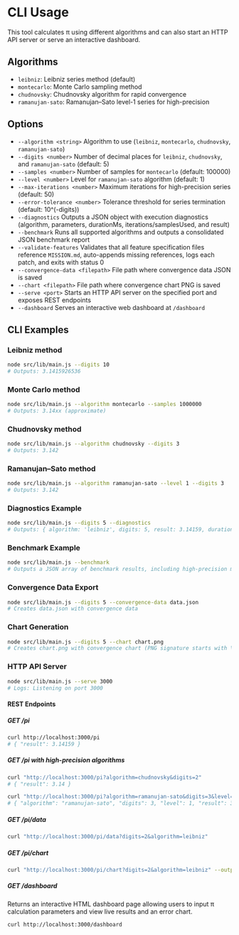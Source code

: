 # CLI Usage

This tool calculates π using different algorithms and can also start an HTTP API server or serve an interactive dashboard.

## Algorithms

- `leibniz`: Leibniz series method (default)
- `montecarlo`: Monte Carlo sampling method
- `chudnovsky`: Chudnovsky algorithm for rapid convergence
- `ramanujan-sato`: Ramanujan–Sato level-1 series for high-precision

## Options

- `--algorithm <string>`  Algorithm to use (`leibniz`, `montecarlo`, `chudnovsky`, `ramanujan-sato`)
- `--digits <number>`     Number of decimal places for `leibniz`, `chudnovsky`, and `ramanujan-sato` (default: 5)
- `--samples <number>`    Number of samples for `montecarlo` (default: 100000)
- `--level <number>`      Level for `ramanujan-sato` algorithm (default: 1)
- `--max-iterations <number>`  Maximum iterations for high-precision series (default: 50)
- `--error-tolerance <number>` Tolerance threshold for series termination (default: 10^(-digits))
- `--diagnostics`         Outputs a JSON object with execution diagnostics (algorithm, parameters, durationMs, iterations/samplesUsed, and result)
- `--benchmark`           Runs all supported algorithms and outputs a consolidated JSON benchmark report
- `--validate-features`   Validates that all feature specification files reference `MISSION.md`, auto-appends missing references, logs each patch, and exits with status 0
- `--convergence-data <filepath>`  File path where convergence data JSON is saved
- `--chart <filepath>`     File path where convergence chart PNG is saved
- `--serve <port>`         Starts an HTTP API server on the specified port and exposes REST endpoints
- `--dashboard`            Serves an interactive web dashboard at `/dashboard`

## CLI Examples

### Leibniz method

```bash
node src/lib/main.js --digits 10
# Outputs: 3.1415926536
```

### Monte Carlo method

```bash
node src/lib/main.js --algorithm montecarlo --samples 1000000
# Outputs: 3.14xx (approximate)
```

### Chudnovsky method

```bash
node src/lib/main.js --algorithm chudnovsky --digits 3
# Outputs: 3.142
```

### Ramanujan–Sato method

```bash
node src/lib/main.js --algorithm ramanujan-sato --level 1 --digits 3
# Outputs: 3.142
```

### Diagnostics Example

```bash
node src/lib/main.js --digits 5 --diagnostics
# Outputs: { algorithm: 'leibniz', digits: 5, result: 3.14159, durationMs: 12, iterations: 200000 }
```

### Benchmark Example

```bash
node src/lib/main.js --benchmark
# Outputs a JSON array of benchmark results, including high-precision methods
```

### Convergence Data Export

```bash
node src/lib/main.js --digits 5 --convergence-data data.json
# Creates data.json with convergence data
```

### Chart Generation

```bash
node src/lib/main.js --digits 5 --chart chart.png
# Creates chart.png with convergence chart (PNG signature starts with \x89PNG) 
```

### HTTP API Server

```bash
node src/lib/main.js --serve 3000
# Logs: Listening on port 3000
```

#### REST Endpoints

##### GET /pi

```bash
curl http://localhost:3000/pi
# { "result": 3.14159 }
```

##### GET /pi with high-precision algorithms

```bash
curl "http://localhost:3000/pi?algorithm=chudnovsky&digits=2"
# { "result": 3.14 }

curl "http://localhost:3000/pi?algorithm=ramanujan-sato&digits=3&level=1&diagnostics=true"
# { "algorithm": "ramanujan-sato", "digits": 3, "level": 1, "result": 3.142, "durationMs": 10 }
```

##### GET /pi/data

```bash
curl "http://localhost:3000/pi/data?digits=2&algorithm=leibniz"
```

##### GET /pi/chart

```bash
curl "http://localhost:3000/pi/chart?digits=2&algorithm=leibniz" --output chart.png
```

##### GET /dashboard

Returns an interactive HTML dashboard page allowing users to input π calculation parameters and view live results and an error chart.

```bash
curl http://localhost:3000/dashboard
```